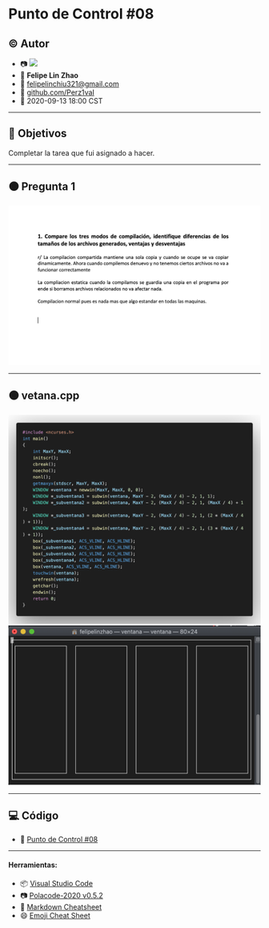 # Punto de Control #08

## :copyright: Autor

- :camera: <img src="https://avatars0.githubusercontent.com/u/60484138?s=400&v=4" width="160px">
- :boy: **Felipe Lin Zhao**
- :e-mail: felipelinchiu321@gmail.com
- :link: [github.com/Perz1vaI](https://github.com/Perz1vaI)
- :calendar: 2020-09-13 18:00 CST

---

## :dart: Objetivos

Completar la tarea que fui asignado a hacer.

---

## :black_circle: Pregunta 1

![](imagenes/Cuestionario.png)


---

## :black_circle: vetana.cpp

![](imagenes/4ventana_codigo.png)
![](imagenes/4ventana.png)

---


## :computer: Código

- :blue_book: [Punto de Control #08](https://github.com/Perz1vaI/C-_TDH.git)

---
#### Herramientas:
- :package: [Visual Studio Code](https://code.visualstudio.com/)
- :camera: [Polacode-2020 v0.5.2](https://github.com/jeff-hykin/polacode)
- :notebook: [Markdown Cheatsheet](https://github.com/adam-p/markdown-here/wiki/Markdown-Cheatsheet)
- :smile: [Emoji Cheat Sheet](https://www.webfx.com/tools/emoji-cheat-sheet/)